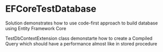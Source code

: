 # EFCoreTestDatabase

Solution demonstrates how to use code-first approach to build database using Entity Framework Core

TestDbContextExtension class demonstarte how to create a Compiled Query which should have a performance almost like in stored procedure
